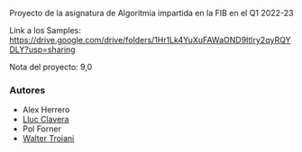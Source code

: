 Proyecto de la asignatura de Algoritmia impartida en la FIB en el Q1 2022-23

Link a los Samples: https://drive.google.com/drive/folders/1Hr1Lk4YuXuFAWaOND9Itlry2qyRQYDLY?usp=sharing

Nota del proyecto: 9,0

### Autores
- Alex Herrero
- [Lluc Clavera](https://github.com/LlucCC)
- Pol Forner
- [Walter Troiani](https://github.com/eZWALT)

